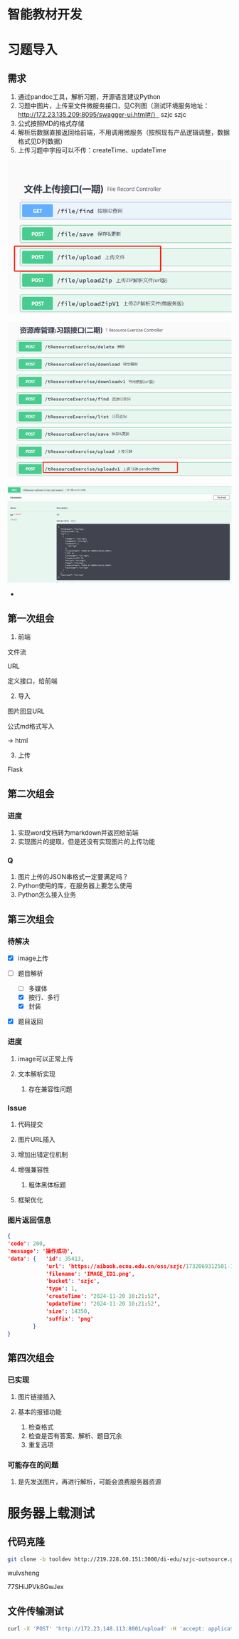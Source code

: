 # 智能教材开发

# 习题导入

## 需求

1. 通过pandoc工具，解析习题，开源语言建议Python
2. 习题中图片，上传至文件微服务接口，见C列图（测试环境服务地址：http://172.23.135.209:8095/swagger-ui.html#/） szjc szjc
3. 公式按照MD的格式存储
4. 解析后数据直接返回给前端，不用调用微服务（按照现有产品逻辑调整，数据格式见D列数据）
5. 上传习题中字段可以不传：createTime、updateTime

​![image](assets/image-20241105180304-coaqg06.png)​

​![image](assets/image-20241105180259-px16pay.png)​

​![image](assets/image-20241108173043-7hzdwa9.png)​

-

## 第一次组会

1. 前端

文件流

URL

定义接口，给前端

2. 导入

图片回显URL

公式md格式写入

-> html

3. 上传

Flask

## 第二次组会

### 进度

1. 实现word文档转为markdown并返回给前端
2. 实现图片的提取，但是还没有实现图片的上传功能

### Q

1. 图片上传的JSON串格式一定要满足吗？
2. Python使用的库，在服务器上要怎么使用
3. Python怎么接入业务

## 第三次组会

### 待解决

* [X] image上传
* [ ] 题目解析

  * [ ] 多媒体
  * [X] 按行、多行
  * [X] 封装
* [X] 题目返回

### 进度

1. image可以正常上传
2. 文本解析实现

    1. 存在兼容性问题

### Issue

1. 代码提交
2. 图片URL插入
3. 增加出错定位机制
4. 增强兼容性

    1. 粗体黑体标题
5. 框架优化

### 图片返回信息

```json
{
'code': 200, 
'message': '操作成功', 
'data': {	'id': 35413, 
			'url': 'https://aibook.ecnu.edu.cn/oss/szjc/1732069312501-1a5a5d35-b25e-4ad1-8777-6351ac1728f2-IMAGE_ID1.png', 
			'filename': 'IMAGE_ID1.png', 
			'bucket': 'szjc', 
			'type': 1, 
			'createTime': '2024-11-20 10:21:52', 
			'updateTime': '2024-11-20 10:21:52', 
			'size': 14350, 
			'suffix': 'png'
		}
}

```

## 第四次组会

### 已实现

1. 图片链接插入
2. 基本的报错功能

    1. 检查格式
    2. 检查是否有答案、解析、题目冗余
    3. 重复选项

### 可能存在的问题

1. 是先发送图片，再进行解析，可能会浪费服务器资源

# 服务器上载测试

## 代码克隆

```bash
git clone -b tooldev http://219.228.60.151:3000/di-edu/szjc-outsource.git
```

wulvsheng

77SHiJPVk8GwJex

## 文件传输测试

```bash
curl -X 'POST' 'http://172.23.148.113:8001/upload' -H 'accept: application/json' -H 'Content-Type: multipart/form-data' -F 'file=@HasError.docx;type=application/vnd.openxmlformats-officedocument.wordprocessingml.document'
```

‍
